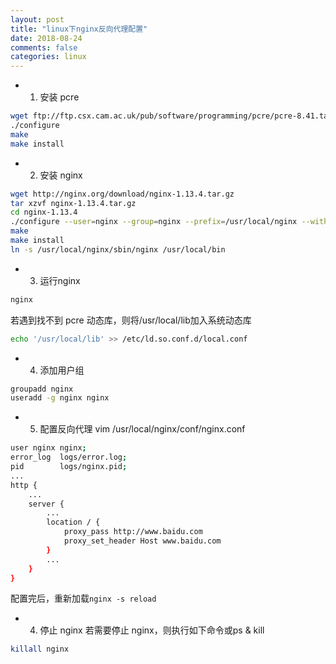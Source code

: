 ```yaml
---
layout: post
title: "linux下nginx反向代理配置"
date: 2018-08-24
comments: false
categories: linux
---
```


* 1. 安装 pcre
```bash
wget ftp://ftp.csx.cam.ac.uk/pub/software/programming/pcre/pcre-8.41.tar.gz
./configure
make
make install
```

* 2. 安装 nginx

```bash
wget http://nginx.org/download/nginx-1.13.4.tar.gz
tar xzvf nginx-1.13.4.tar.gz
cd nginx-1.13.4
./configure --user=nginx --group=nginx --prefix=/usr/local/nginx --with-http_stub_status_module --with-http_ssl_module
make
make install
ln -s /usr/local/nginx/sbin/nginx /usr/local/bin
```

* 3. 运行nginx

```bash
nginx
```

若遇到找不到 pcre 动态库，则将/usr/local/lib加入系统动态库

```bash
echo '/usr/local/lib' >> /etc/ld.so.conf.d/local.conf
```

* 4. 添加用户组

```bash
groupadd nginx
useradd -g nginx nginx
```

* 5. 配置反向代理
vim /usr/local/nginx/conf/nginx.conf

```bash
user nginx nginx;
error_log  logs/error.log;
pid        logs/nginx.pid;
...
http {
    ...
    server {
        ...
        location / {
            proxy_pass http://www.baidu.com
            proxy_set_header Host www.baidu.com
        }
        ...
    }
}
```

配置完后，重新加载`nginx -s reload`

* 4. 停止 nginx
若需要停止 nginx，则执行如下命令或ps & kill
```bash
killall nginx
```





